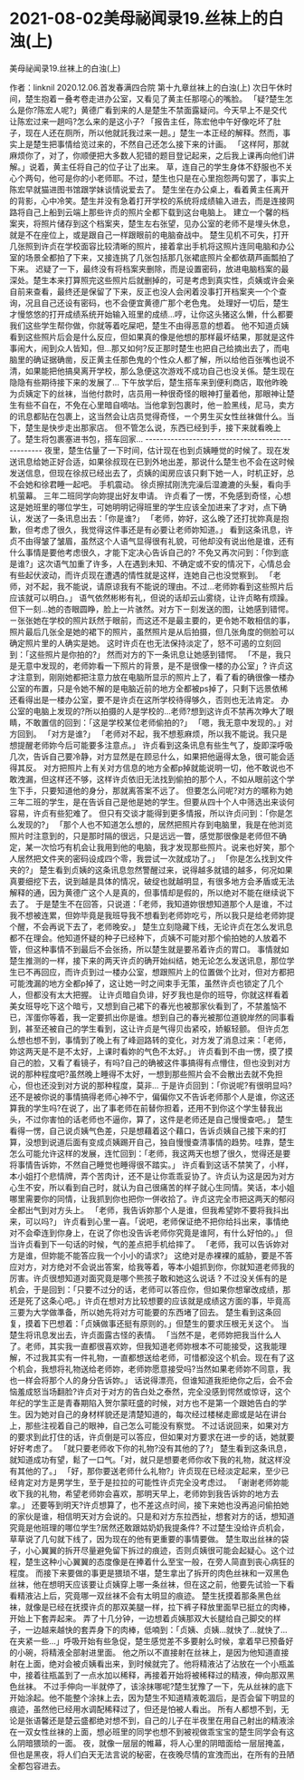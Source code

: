 # 2021-08-02美母祕闻录19.丝袜上的白浊(上)



美母祕闻录19.丝袜上的白浊(上)



作者：linknil
2020.12.06.首发春满四合院
第十九章丝袜上的白浊(上)
次日午休时间，楚生抱着ㄧ叠考卷走进办公室，又看见了黄主任那噁心的嘴脸。
「疑?楚生怎么是你?陈宏人呢?」黄德广看到来的人是楚生不禁面露疑问。今天早上不是交代让陈宏过来一趟吗?怎么来的是这小子?
「报告主任，陈宏他中午好像吃坏了肚子，现在人还在厕所，所以他就託我过来一趟。」楚生一本正经的解释。然而，事实上是楚生把事情给览过来的，不然自己还怎么接下来的计画。
「这样阿，那就麻烦你了，对了，你顺便把大多数人犯错的题目登记起来，之后我上课再向他们讲解。」说着，黄主任将自己的位子让了出来。
草，连自己的学生身体不舒服也不关心个两句，他可是你的小老师耶。不过，楚生也只是在心里抱怨两句罢了，事实上陈宏早就猫进图书馆跟学妹谈情说爱去了。
楚生坐在办公桌上，看着黄主任离开的背影，心中冷笑。楚生并没有急着打开学校的系统将成绩输入进去，而是连接网路将自己上船到云端上那些许贞的照片全都下载到这台电脑上。
建立一个馨的档案夹，将照片储存到这个档案夹，楚生左右张望，见办公室的老师不是埋头休息，就是不在座位上，或是跟自己一样跟眼前的电脑奋战中。
楚生见机不可失，打开几张照到许贞在学校面容比较清晰的照片，接着拿出手机将这照片连同电脑和办公室的场景全都拍了下来，又接连挑了几张包括那几张裙底照片全都依葫芦画瓢拍了下来。
迟疑了一下，最终没有将档案夹删除，而是设置密码，放进电脑档案的最深处。楚生本来打算照完这些照片后就删掉的，可是考虑到真实性，贞姨或许会亲自前来查看，最终还是保留了下来，反正也没人会闲着没事打开档案夹一个个查询，况且自己还设有密码，也不会便宜黄德广那个老色鬼。
处理好一切后，楚生才慢悠悠的打开成绩系统开始输入班里的成绩...哼，让你这头猪这么懒，什么都要我们这些学生帮你做，你就等着吃屎吧，楚生不由得恶意的想着。
他不知道贞姨看到这些照片后会是什么反应，但如果真的像是他想的那样最坏结果，那就是这件事闹大，闹到众人皆知，但...那又如何?反正那时楚生也把自己给摘出去了，而电脑里的确证据确凿，反正黄主任那色鬼的个性众人都了解，所以给他百张嘴也说不清，如果能把他搞臭离开学校，那么急便这次游戏不成功自己也没关係。楚生现在隐隐有些期待接下来的发展了...
下午放学后，楚生搭车来到便利商店，取他昨晚为贞姨定下的丝袜，当他付款时，店员用一种很奇怪的眼神打量着他，那眼神让楚生有些不自在，不免在心里暗自嘀咕。当他拿到包裹时，他ㄧ脸黑线，尼马，卖方的讯息都贴在包裹上，这当然会让店员觉得奇怪，ㄧ个男生买女性丝袜做什么。当下，楚生是快步走出那家店。
但不管怎么说，东西已经到手，接下来就看晚上了。楚生将包裹塞进书包，搭车回家...
------------------------------------------------- 夜里，楚生估量了一下时间，估计现在也到贞姨睡觉的时候了。现在发送讯息给她正好合适，如果徐叔现在已到外地出差，那说什么楚生也不会在这时候发送信息，但现在徐叔已经出去了，贞姨的闺房应该只剩下她一人，时机正好，总不会她和徐君睡一起吧。
手机震动。
徐贞擦拭刚洗完澡后湿漉漉的头髮，看向手机萤幕。
三年二班同学向妳提出好友申请。
许贞看了一愣，不免感到奇怪，心想这是她班里的哪位学生，可她明明记得班里的学生应该全加进来了才对，点下确认，发送了一条讯息出去：「你是谁?」
「老师，妳好，这么晚了还打扰妳真是抱歉，但考虑了很久，我觉得这件事还是有必要让老师妳知道。」
看到这条讯息，许贞不由得皱了皱眉，虽然这个人语气显得很有礼貌，可他却没有说出他是谁，还有什么事情是要他考虑很久，才能下定决心告诉自己的?
不免又再次问到：「你到底是谁?」这次语气加重了许多，人在遇到未知、不确定或不安的情况下，心情总会有些起伏波动，而许贞现在遭遇的情性就是这样，连她自己也没觉察到。
「老师，对不起，我不能说，请原谅我有不能说的理由。不过...老师妳看到这些照片后应该就可以明白。」
语气依然彬彬有礼，但说的话却云山雾绕，让许贞略有烦躁。但下一刻...她的杏眼圆睁，脸上一片骇然。对方下ㄧ刻发送的图，让她感到错愕。
ㄧ张张她在学校的照片跃然于眼前，而这还不是最主要的，更令她不敢相信的事，照片最后几张全是她的裙下的照片，虽然照片是从后拍摄，但几张角度的侧脸可以确定照片里的人确实是她。
这时许贞在也无法保持淡定了，怒不可遏的立刻回到：「这些照片是你拍的?」
然而对方的下一条讯息让她感到错愕。
「不是，我只是无意中发现的，老师妳看一下照片的背景，是不是很像一楼的办公室」?
许贞这才注意到，刚刚她都把注意力放在电脑所显示的照片上了，看了看的确很像一楼办公室的布置，只是令她不解的是电脑近前的地方全都被ps掉了，只剩下远景依稀还看得出是一楼办公室，要不是许贞在这所学校待得够久，否则也无法肯定。
办公室的电脑上发现的?所以拍摄的人是学校的...老师?想到这许贞不禁再次睁大了眼睛，不敢置信的回到：「这是学校某位老师偷拍的?」
「嗯，我无意中发现的。」对方回到。
「对方是谁?」
「老师对不起，我不想惹麻烦，所以我不能说。我只是想提醒老师妳今后可能要多注意点。」
许贞看到这条讯息有些生气了，旋即深呼吸几次，告诉自己要冷静，对方显然是在顾忌什么，如果把他逼得太急，很可能会适得其反。
对方把照片上有关对方信息的地方全都p掉就能说明一切，他不敢说也不敢洩漏，但这样还不够，这样许贞依旧无法找到偷拍的那个人，不如从眼前这个学生下手，只要知道他的身分，那就离答案不远了。
但要怎么问呢?对方的暱称为她三年二班的学生，是在告诉自己是他是她的学生。但要从四十个人中筛选出来谈何容易，许贞有些犯难了。
但只有交谈才能得到更多情报，所以许贞问到：「你是怎么发现的?」
「那个人也不知道怎么想的，居然把照片存到电脑里，我是在他浏览照片时注意到的，只是那时隔的很远，只是远远一瞥，感觉那很像是老师但不确定，某一次恰巧有机会让我用到他的电脑，我才发现那些照片。说来也好笑，那个人居然把文件夹的密码设成四个零，我尝试一次就成功了。」
「你是怎么找到文件夹的?」
楚生看到贞姨的这条讯息忽然警醒过来，说得越多就错的越多，何况如果真要细挖下去，说到越是具体的情况，破绽也就越明显，有很多地方会矛盾或无法解释的通，因为黄德广这个人是真的，但事情却是假的，所以绝对不能在继续说下去了。
于是楚生不在回答，只说道：「老师，我知道妳很想知道那个人是谁，不过我不想被连累，但妳毕竟是我班导我不想看到老师妳吃亏，所以我只是给老师妳提个醒，不会再说下去了，老师晚安。」
楚生立刻隐藏下线，无论许贞在怎么发讯息都不在理会。他知道怀疑的种子已经种下，贞姨不可能对那个偷拍她的人放着不管，但这种事情不到最后不会张扬，所以楚生就是要吊着许贞的胃口。
事情就如楚生推测的一样，接下来的两天许贞的确开始纠结，她无论怎么发送讯息，那位学生已不再回应，而许贞到过一楼办公室，想跟照片上的位置做个比对，但对方都把可能洩漏的地方全都p掉了，这让她一时之间束手无策，虽然许贞也锁定了几个人，但都没有太大把握。
让许贞暗自负诽，好歹我也是你的班导，你就这样看着美女班导吃下这个暗亏，又想到自己裙下的春光也被那家伙看到了，不禁羞恼不已，浑蛋你等着，我一定要抓出你是谁。想到自己的春光被那位道貌岸然的同事看到，甚至还被自己的学生看到，这让许贞是气得贝齿紧咬，娇躯轻颤。
但许贞怎么想也想不到，事情到了晚上有了峰迴路转的变化，对方发了消息过来：「老师，妳这两天是不是不太好，上课时看妳的气色不太好。」
许贞看到不由一愣，摸了摸自己的脸，又看了看镜子，有吗?自己的确被这件事搞得有点懵住，但也没到对方说的那种程度吧?虽然晚上睡得不太好，一想到那些照片会不会散出去就不免担心，但也还没到对方说的那种程度，莫非...
于是许贞回到：「你说呢?有很明显吗?还不是被你说的事情搞得老师心神不宁，偏偏你又不告诉老师那个人是谁，你这还算我的学生吗?在说了，出了事老师在前替你担着，还用不到你这个学生替我出头，不过你害怕的话老师也不逼你，算了，这件是老师还是自己慢慢查吧。」
楚生看得一愣，自己说贞姨气色差，只是想藉着这个藉口，告诉贞姨自己接下来的打算，没想到说道后面有变成贞姨踢开自己，独自慢慢查清事情的趋势。哇靠，楚生怎么可能允许这样的发展，连忙回到：「老师，我这两天也想了很久，觉得还是要将事情告诉妳，不然自己睡觉也睡得很不踏实。」
许贞看到这话不禁笑了，小样，本小姐打个悲情牌，弄个苦肉计，还不是让你乖乖妥协了。许贞认为这是因为对方心生不安，所以看到自己时，就认为自己很痛苦的样子就心生同情。笑话，本小姐哪里需要你的同情，让我抓到你也把你一併收拾了。许贞这完全市把这两天的郁闷全都出气到对方头上。
「老师，我告诉妳那个人是谁，但我希望妳不要将我抖出来，可以吗?」
许贞看到心里一喜。「说吧，老师保证绝不把你给抖出来，事情绝对不会牵连到你身上，在说了你也没告诉老师你究竟是谁阿，有什么好怕的。」
但当许贞看到下一句话的时候，气的差点把手机给摔了。
「老师，我可以告诉妳对方是谁，但妳能不能答应我一个小小的请求?」
这绝对是赤裸裸的威胁，要是不答应对方，对方绝对不会说出答案，给我等着，等本小姐抓到你，你就知道老师我的厉害。许贞很想知道对面究竟是哪个熊孩子敢和她这么说话 ?
不过没关係有的是机会，于是回到：「只要不过分的话，老师可以答应你，但如果你想窜改成绩，那还是死了这条心吧。」许贞在想对方比较想要的应该就是成绩这方面的事，毕竟高三要为大学做準备，所以她先将对方可能要的东西堵了回去。
楚生看到这条回复，摸着下巴想着：「贞姨做事还挺有原则的。」但楚生的要求压根无关这个。
当楚生将讯息发出去，许贞面露古怪的表情。
「当然不是，老师妳把我当什么人了。老师，其实我一直都很喜欢妳，但我知道老师妳根本不可能接受，这我能理解，不过我其实有一件礼物，一直都想送给老师，可惜都没这个机会。现在有了这个机会，我想将礼物送给老师妳，老师妳愿意接受吗?当然如果老师妳不同意，我也一样会将那个人的身分告诉妳。」
话说得漂亮，但谁知道我拒绝你之后，会不会恼羞成怒当场翻脸?许贞对于对方的告白处之泰然，完全没感到愕然或惊讶，这个年纪的学生正是青春期陷入贺尔蒙旺盛的时候，对方也不是第一个跟她告白的学生。因为她对自己的身材样貌还是清楚知道的，每次经过楼梯走廊或是站在讲台上，那些注视着自己的眼神，自己怎么可能没有察觉。
不过话说回来，如果对方的要求到此打住的话，许贞倒是可以答应，但如果对方要求在进一步的话，她就要好好考虑了。
「就只要老师收下你的礼物?没有其他的了?」
楚生看到这条讯息，就知道成功有望，鬆了一口气。「对，就只是想要老师你收下我的礼物，就这样没有其他的了。」
「好，那你要送老师什么礼物?」许贞现在已经淡定起来，至少已经肯定对方是男学生，至于是拉拉的可能性许贞完全没考虑过。
「谢谢老师妳能收下我的礼物，希望老师妳会喜欢，那明天早上，老师妳到我告诉妳的地方去拿。」
还要等到明天?许贞想算了，也不差这点时间，接下来她也没再追问偷拍她的家伙是谁，相信明天对方会说的。只是和对方东拉西扯，想套对方的话，想知道究竟是他班理的哪位学生?居然还敢跟姑奶奶我提条件?
不过楚生没给许贞机会，草草说了几句就下线了，因为现在的他有更重要的事情要做。  楚生取出丝袜的袋子，小心翼翼的拆开尽量避免留下拆过的痕迹，否则贞姨很可能会起疑心。这个过程，楚生这种小心翼翼的态度像是在捧着什么至宝一般，在旁人简直到丧心病狂的程度。
而接下来要做的事更是猥琐不堪，楚生拿出了拆开的肉色丝袜和一双黑色丝袜，他在想明天应该要让贞姨穿上哪一条丝袜，但在这之前，他要先试验一下看看精液沾上后，究竟哪一双丝袜不会有太明显的痕迹。
楚生抚摸着那条黑色丝袜，就像是已经在抚摸许贞的那双美腿一样，拉下裤子释放里面早已挺立的肉棒，开始上下套弄起来。
弄了十几分钟，一边想着贞姨那双大长腿给自己脚交的样子，一边越来越快的套弄身下的肉棒，低喃到：「贞姨、贞姨...就快了...就快了...在夹紧一些...」呼吸开始有些急促，楚生感觉差不多要射么时候，拿着早已预备好的小碗，将精液全部射进里面。
他之所以不直接射在丝袜上，是因为他知道直接射在上面，绝对会被贞姨看出来，到时候就完了。他将精液沾了沾放在一个小瓶盖中，接着往瓶盖到了一点水加以稀释，再接着开始将被稀释过的精液，伸向那双黑色丝袜。
不过手伸向一半就停了，该涂抹哪呢?楚生犹豫了一下，先从丝袜的底下开始涂起。他不能整个涂抹上去，因为楚生不知道精液乾涸后，是否会留下明显的痕迹，虽然他已经用水调配稀释过了，但还是怕被人看出。
所有人都想不到，无论是张语馨还是楚云盛都绝对想不到，自己的儿子在半夜里在用自己射出的精液涂在一双女性丝袜的上面，想必班里的同学也想不到被视做乖宝宝的楚生同学会有这么阴暗猥琐的一面。
夜，就像一层层的帷幕，将人心里的阴暗面给一层层掩盖，但也是黑夜，将人们白天无法言说的秘密，在夜晚尽情的宣洩而出，在所有的丑陋全都包容进去。



